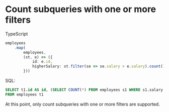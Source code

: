 # Count subqueries with one or more filters

TypeScript
```typescript
employees
    .map(
        employees,
        (st, e) => ({
            id: e.id,
            higherSalary: st.filter(se => se.salary > e.salary).count()
        }))
```

SQL:
```sql
SELECT t1.id AS id, (SELECT COUNT(*) FROM employees s1 WHERE s1.salary > t1.salary) AS higherSalary
FROM employees t1
```

At this point, only count subqueries with one or more filters are supported.